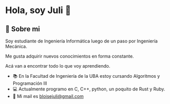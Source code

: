 
# Hola, soy Juli 👋

  
## 🚀 Sobre mi
Soy estudiante de Ingeniería Informática luego de un paso por Ingeniería Mecánica.

Me gusta adquirir nuevos conocimientos en forma constante.

Acá van a encontrar todo lo que voy aprendiendo.  

- :books: En la Facultad de Ingeniería de la UBA estoy cursando Algoritmos y Programación III  
- :computer: Actualmente programo en C, C++, python, un poquito de Rust y Ruby.
- :email: Mi mail es bloisejuli@gmail.com

<!---
bloisejuli/bloisejuli is a ✨ special ✨ repository because its `README.md` (this file) appears on your GitHub profile.
You can click the Preview link to take a look at your changes.
--->

